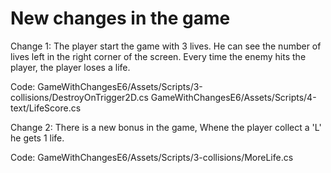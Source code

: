 # New changes in the game

Change 1: The player start the game with 3 lives. He can see the number of lives left in the right corner of the screen.
Every time the enemy hits the player, the player loses a life.

Code: GameWithChangesE6/Assets/Scripts/3-collisions/DestroyOnTrigger2D.cs
GameWithChangesE6/Assets/Scripts/4-text/LifeScore.cs

Change 2: There is a new bonus in the game, Whene the player collect a 'L' he gets 1 life.

Code: GameWithChangesE6/Assets/Scripts/3-collisions/MoreLife.cs
